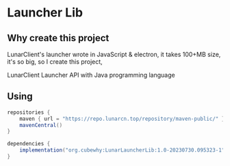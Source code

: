 # Launcher Lib

## Why create this project

LunarClient's launcher wrote in JavaScript & electron, it takes 100+MB size, it's so big, so I create this project,

LunarClient Launcher API with Java programming language

## Using

```groovy
repositories {
    maven { url = "https://repo.lunarcn.top/repository/maven-public/" }
    mavenCentral()
}

dependencies {
    implementation("org.cubewhy:LunarLauncherLib:1.0-20230730.095323-1")
}
```
